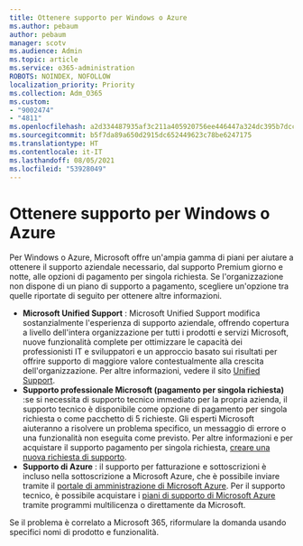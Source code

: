 ```yaml
---
title: Ottenere supporto per Windows o Azure
ms.author: pebaum
author: pebaum
manager: scotv
ms.audience: Admin
ms.topic: article
ms.service: o365-administration
ROBOTS: NOINDEX, NOFOLLOW
localization_priority: Priority
ms.collection: Adm_O365
ms.custom:
- "9002474"
- "4811"
ms.openlocfilehash: a2d334487935af3c211a405920756ee446447a324dc395b7dcca253675ca9088
ms.sourcegitcommit: b5f7da89a650d2915dc652449623c78be6247175
ms.translationtype: HT
ms.contentlocale: it-IT
ms.lasthandoff: 08/05/2021
ms.locfileid: "53928049"
---
```

# <a name="get-support-for-windows-or-azure"></a>Ottenere supporto per Windows o Azure

Per Windows o Azure, Microsoft offre un'ampia gamma di piani per aiutare a ottenere il supporto aziendale necessario, dal supporto Premium giorno e notte, alle opzioni di pagamento per singola richiesta. Se l'organizzazione non dispone di un piano di supporto a pagamento, scegliere un'opzione tra quelle riportate di seguito per ottenere altre informazioni.

- **Microsoft Unified Support** : Microsoft Unified Support modifica sostanzialmente l'esperienza di supporto aziendale, offrendo copertura a livello dell'intera organizzazione per tutti i prodotti e servizi Microsoft, nuove funzionalità complete per ottimizzare le capacità dei professionisti IT e sviluppatori e un approccio basato sui risultati per offrire supporto di maggiore valore contestualmente alla crescita dell'organizzazione. Per altre informazioni, vedere il sito [Unified Support](https://aka.ms/unified-support).
- **Supporto professionale Microsoft (pagamento per singola richiesta)** :se si necessita di supporto tecnico immediato per la propria azienda, il supporto tecnico è disponibile come opzione di pagamento per singola richiesta o come pacchetto di 5 richieste. Gli esperti Microsoft aiuteranno a risolvere un problema specifico, un messaggio di errore o una funzionalità non eseguita come previsto. Per altre informazioni e per acquistare il supporto pagamento per singola richiesta, [creare una nuova richiesta di supporto](https://support.microsoft.com/supportforbusiness/productselection).
- **Supporto di Azure** : il supporto per fatturazione e sottoscrizioni è incluso nella sottoscrizione a Microsoft Azure, che è possibile inviare tramite il [portale di amministrazione di Microsoft Azure](https://portal.azure.com/). Per il supporto tecnico, è possibile acquistare i [piani di supporto di Microsoft Azure](https://azure.microsoft.com/support/plans/) tramite programmi multilicenza o direttamente da Microsoft.

Se il problema è correlato a Microsoft 365, riformulare la domanda usando specifici nomi di prodotto e funzionalità.

